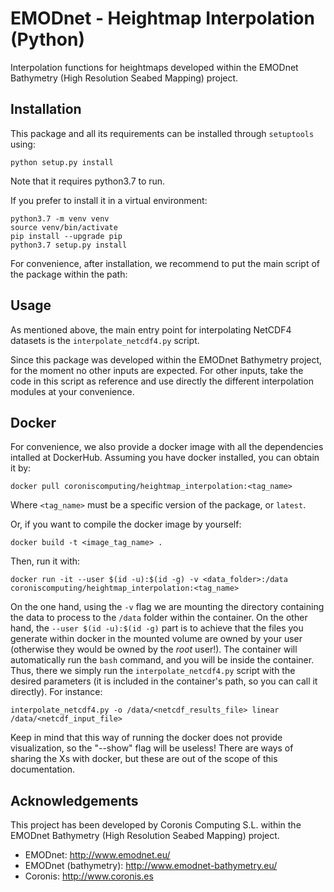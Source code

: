 # EMODnet - Heightmap Interpolation (Python)

Interpolation functions for heightmaps developed within the EMODnet Bathymetry (High Resolution Seabed Mapping) project.

## Installation

This package and all its requirements can be installed through `setuptools` using:

```
python setup.py install 
```

Note that it requires python3.7 to run.

If you prefer to install it in a virtual environment:

```
python3.7 -m venv venv
source venv/bin/activate
pip install --upgrade pip
python3.7 setup.py install
```

For convenience, after installation, we recommend to put the main script of the package within the path:

 

## Usage

As mentioned above, the main entry point for interpolating NetCDF4 datasets is the `interpolate_netcdf4.py` script.

Since this package was developed within the EMODnet Bathymetry project, for the moment no other inputs are expected. For other inputs, take the code in this script as reference and use directly the different interpolation modules at your convenience. 

## Docker

For convenience, we also provide a docker image with all the dependencies intalled at DockerHub. Assuming you have docker installed, you can obtain it by:

```
docker pull coroniscomputing/heightmap_interpolation:<tag_name>
```

Where `<tag_name>` must be a specific version of the package, or `latest`.

Or, if you want to compile the docker image by yourself:

```
docker build -t <image_tag_name> .
```

Then, run it with:

```
docker run -it --user $(id -u):$(id -g) -v <data_folder>:/data coroniscomputing/heightmap_interpolation:<tag_name>
```

On the one hand, using the `-v` flag we are mounting the directory containing the data to process to the `/data` folder within the container. On the other hand, the `--user $(id -u):$(id -g)` part is to achieve that the files you generate within docker in the mounted volume are owned by your user (otherwise they would be owned by the *root* user!). 
The container will automatically run the `bash` command, and you will be inside the container. Thus, there we simply run the `interpolate_netcdf4.py` script with the desired parameters (it is included in the container's path, so you can call it directly). For instance:

```
interpolate_netcdf4.py -o /data/<netcdf_results_file> linear /data/<netcdf_input_file>
```  

Keep in mind that this way of running the docker does not provide visualization, so the "--show" flag will be useless! There are ways of sharing the Xs with docker, but these are out of the scope of this documentation.

## Acknowledgements

This project has been developed by Coronis Computing S.L. within the EMODnet Bathymetry (High Resolution Seabed Mapping) project.

* EMODnet: http://www.emodnet.eu/
* EMODnet (bathymetry): http://www.emodnet-bathymetry.eu/
* Coronis: http://www.coronis.es

